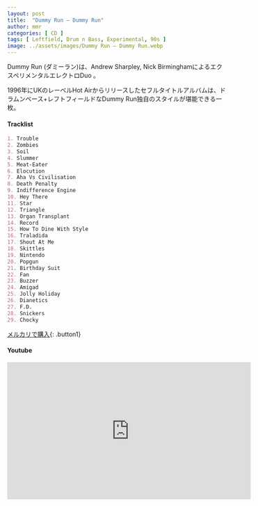 ```yaml
---
layout: post
title:  "Dummy Run – Dummy Run"
author: mmr
categories: [ CD ]
tags: [ Leftfield, Drum n Bass, Experimental, 90s ]
image: ../assets/images/Dummy Run – Dummy Run.webp
---
```


Dummy Run (ダミーラン)は、Andrew Sharpley, Nick BirminghamによるエクスペリメンタルエレクトロDuo 。

1996年にUKのレーベルHot Airからリリースしたセフルタイトルアルバムは、ドラムンベース+レフトフィールドなDummy Run独自のスタイルが堪能できる一枚。

#### Tracklist
```md
1. Trouble
2. Zombies
3. Soil
4. Slummer
5. Meat-Eater
6. Elocution
7. Aha Vs Civilisation
8. Death Penalty
9. Indifference Engine
10. Hey There
11. Star
12. Triangle
13. Organ Transplant
14. Record
15. How To Dine With Style
16. Traladida
17. Shout At Me
18. Skittles
19. Nintendo
20. Popgun
21. Birthday Suit
22. Fan
23. Buzzer
24. Amigad
25. Jolly Holiday
26. Dianetics
27. F.D.
28. Snickers
29. Chocky
```

[メルカリで購入](https://jp.mercari.com/item/m11852007204?afid=6142608987){: .button1}

#### Youtube
<iframe width="560" height="315" src="https://www.youtube.com/embed/Zdn8kGccQeU?si=D5hZR_k0IRbA4lJp" title="YouTube video player" frameborder="0" allow="accelerometer; autoplay; clipboard-write; encrypted-media; gyroscope; picture-in-picture; web-share" referrerpolicy="strict-origin-when-cross-origin" allowfullscreen></iframe>